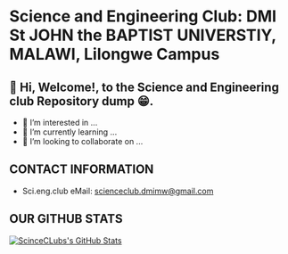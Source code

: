 # Science and Engineering Club: DMI St JOHN the BAPTIST UNIVERSTIY, MALAWI, Lilongwe Campus

## 👋 Hi, Welcome!, to the Science and Engineering club Repository dump 😁.
- 👀 I’m interested in ...
- 🌱 I’m currently learning ...
- 💞️ I’m looking to collaborate on ...

## CONTACT INFORMATION
-   Sci.eng.club eMail: scienceclub.dmimw@gmail.com

## OUR GITHUB STATS
[![ScinceCLubs's GitHub Stats](https://github-readme-stats.vercel.app/api?username=DMIMW-ScinceClub)](https://github.com/DMIMW-ScinceClub/github-readme-stats)
<!---
DMIMW-ScienceClub/DMIMW-ScienceClub is a ✨ special ✨ repository because its `README.md` (this file) appears on your GitHub profile.
You can click the Preview link to take a look at your changes.
--->
